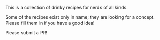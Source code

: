 This is a collection of drinky recipes for nerds of all kinds.

Some of the recipes exist only in name; they are looking for a concept.  Please
fill them in if you have a good idea!

Please submit a PR!

